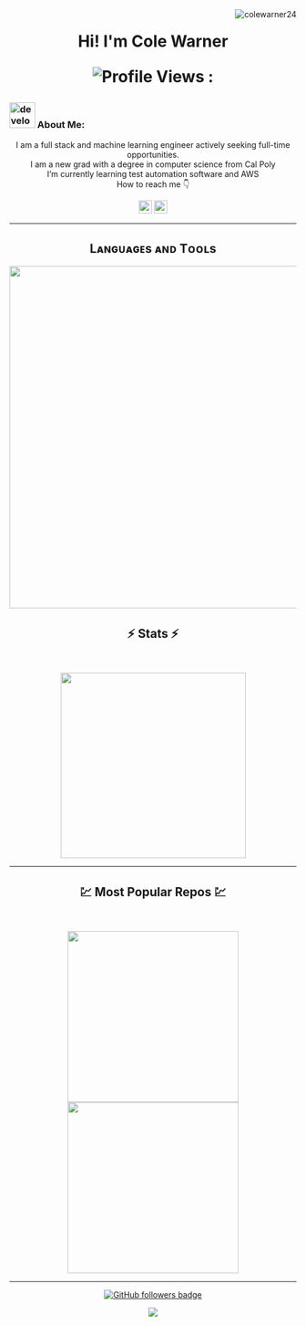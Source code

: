 <img align="right" src="https://visitor-badge.laobi.icu/badge?page_id=colewarner24/colewarner24" alt="colewarner24">    
<!-- [![Typing SVG](https://readme-typing-svg.herokuapp.com?center=true&lines=This+is+colewarner24;Nice+to+meet+you+%F0%9F%91%8B)](https://git.io/typing-svg)       -->

<h1 align="center">
   Hi! I'm Cole Warner  

   ![Profile Views : ](https://komarev.com/ghpvc/?username=colewarner24)
</h1>
   
###  <img src="/images/Developer.gif" alt="developer gif"  height="45px">  About Me:
<p align="center">
  I am a full stack and machine learning engineer actively seeking full-time opportunities.
  <br>
  I am a new grad with a degree in computer science from Cal Poly
  <br>
  I’m currently learning test automation software and AWS
  <br>
  How to reach me 👇
</p>
<p align="center"> <a href="https://www.linkedin.com/in/cole-warner/"><img src="https://img.shields.io/badge/linkedin-%230077B5.svg?&style=for-the-badge&logo=linkedin&logoColor=white" height=23></a> <a href="mailto:19cowarner@gmail.com"><img src="https://img.shields.io/badge/Gmail-D14836?style=for-the-badge&logo=gmail&logoColor=white" height=23></a></p>
<hr>


<!--Languages and Tools Section-->       
<h2 align="center">Lᴀɴɢᴜᴀɢᴇs ᴀɴᴅ Tᴏᴏʟs</h2> 
<p align="center">
<img width="600px"  src="https://skillicons.dev/icons?i=py,java,js,c,cpp,scala,html,rust,react,vue,css,tailwind,nodejs,express,django,gcp,aws,heroku,git,mysql,mongo,tensorflow,pytorch,figma,dockerfile,spark,hadoop&perline=12"  />
</p>



<h2 align="center">⚡ Stats ⚡</h2>
<br>



<p align="center">
<a href="https://github.com/colewarner24/">
      <img width=325  src="https://github-readme-stats.vercel.app/api/top-langs/?username=colewarner24&size_weight=0.2&count_weight=0.5&title_color=61dafb&text_color=ffffff&icon_color=61dafb&bg_color=20232a&langs_count=8&layout=compact&border_color=61dafb&hide_border=true" />
 </a>
</p>

<hr>
<h2 align="center">💹 Most Popular Repos 💹</h2>
<br>
<p align="center">
<a href="https://github.com/colewarner24/Learn-Js/">
  <img width=300 align="center" src="https://github-readme-stats.vercel.app/api/pin/?username=colewarner24&repo=Learn-Js&title_color=ffffff&text_color=c9cacc&icon_color=2bbc8a&bg_color=1d1f21" />
</a>   
  
<a href="https://github.com/colewarner24/colewarner24/">
  <img width=300 align="center" src="https://github-readme-stats.vercel.app/api/pin/?username=colewarner24&repo=colewarner24&title_color=ffffff&text_color=c9cacc&icon_color=2bbc8a&bg_color=1d1f21" />
</a>    

</p>

<hr>

<!--
<p  align="center">
<img src="https://visitor-badge.laobi.icu/badge?page_id=colewarner24/colewarner24" alt="colewarner24"/>       
</p>
-->
<p align="center">
  <a href="https://www.github.com/colewarner24" target="_blank" rel="noreferrer"><img src="https://img.shields.io/github/followers/colewarner24?logo=github&style=for-the-badge&color=282b2f&labelColor=0d1117" alt="GitHub followers badge" /></a>
</p>
<!---
colewarner24/colewarner24 is a ✨ special ✨ repository because its `README.md` (this file) appears on your GitHub profile.
You can click the Preview link to take a look at your changes.
--->
<!--Footer--> 
<p align="center">
  <img src="https://capsule-render.vercel.app/api?type=waving&color=timeGradient&height=65&section=footer"/>
</p>

